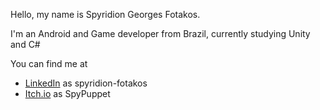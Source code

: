 Hello, my name is Spyridion Georges Fotakos.

I'm an Android and Game developer from Brazil, currently studying Unity and C#

You can find me at
- [LinkedIn](https://www.linkedin.com/in/spyridion-fotakos/) as spyridion-fotakos
- [Itch.io](https://thespypuppet.itch.io/) as SpyPuppet

<!---
SFotakos/SFotakos is a ✨ special ✨ repository because its `README.md` (this file) appears on your GitHub profile.
You can click the Preview link to take a look at your changes.
--->
